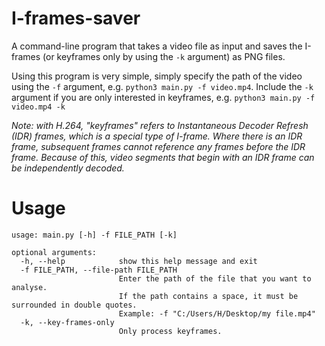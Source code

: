 # I-frames-saver
A command-line program that takes a video file as input and saves the I-frames (or keyframes only by using the `-k` argument) as PNG files. 

Using this program is very simple, simply specify the path of the video using the `-f` argument, e.g. `python3 main.py -f video.mp4`. Include the `-k` argument if you are only interested in keyframes, e.g. `python3 main.py -f video.mp4 -k`

*Note: with H.264, "keyframes" refers to Instantaneous Decoder Refresh (IDR) frames, which is a special type of I-frame. Where there is an IDR frame, subsequent frames cannot reference any frames before the IDR frame. Because of this, video segments that begin with an IDR frame can be independently decoded.*
# Usage
```
usage: main.py [-h] -f FILE_PATH [-k]

optional arguments:
  -h, --help            show this help message and exit
  -f FILE_PATH, --file-path FILE_PATH
                        Enter the path of the file that you want to analyse.
                        If the path contains a space, it must be surrounded in double quotes.
                        Example: -f "C:/Users/H/Desktop/my file.mp4"
  -k, --key-frames-only
                        Only process keyframes.
```